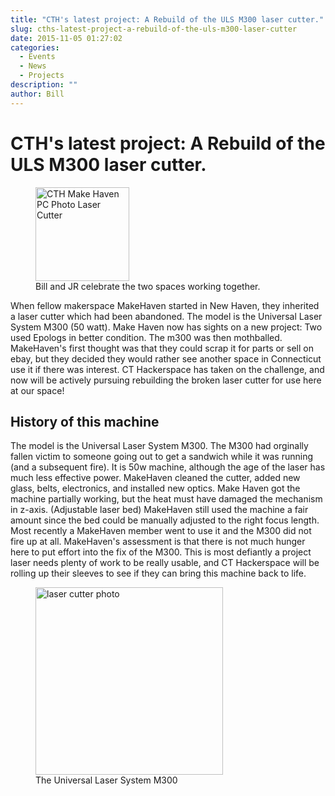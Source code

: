 ```yaml
---
title: "CTH's latest project: A Rebuild of the ULS M300 laser cutter."
slug: cths-latest-project-a-rebuild-of-the-uls-m300-laser-cutter
date: 2015-11-05 01:27:02
categories:
  - Events
  - News
  - Projects
description: ""
author: Bill
---
```


# CTH's latest project: A Rebuild of the ULS M300 laser cutter.

<figure>
  <a href="/uploads/2015/11/CTH-Make-Haven-PC-Photo-Laser-Cutter-150x150.jpg">
    <img id="attachment_612" class="align-left" width="150" src="/uploads/2015/11/CTH-Make-Haven-PC-Photo-Laser-Cutter-150x150.jpg" alt="CTH Make Haven PC Photo Laser Cutter">
  </a>
  <figcaption> Bill and JR celebrate the two spaces working together.</figcaption>
</figure>

When fellow makerspace MakeHaven started in New Haven, they inherited a laser cutter which had been abandoned. The model is the Universal Laser System M300 (50 watt). Make Haven now has sights on a new project: Two used Epologs in better condition. The m300 was then mothballed. MakeHaven's first thought was that they could scrap it for parts or sell on ebay, but they decided they would rather see another space in Connecticut use it if there was interest. CT Hackerspace has taken on the challenge, and now will be actively pursuing rebuilding the broken laser cutter for use here at our space!

## History of this machine

The model is the Universal Laser System M300. The M300 had orginally fallen victim to someone going out to get a sandwich while it was running (and a subsequent fire). It is 50w machine, although the age of the laser has much less effective power. MakeHaven cleaned the cutter, added new glass, belts, electronics, and installed new optics. Make Haven got the machine partially working, but the heat must have damaged the mechanism in z-axis. (Adjustable laser bed) MakeHaven still used the machine a fair amount since the bed could be manually adjusted to the right focus length. Most recently a MakeHaven member went to use it and the M300 did not fire up at all. MakeHaven's assessment is that there is not much hunger here to put effort into the fix of the M300. This is most defiantly a project laser needs plenty of work to be really usable, and CT Hackerspace will be rolling up their sleeves to see if they can bring this machine back to life.

<figure>
  <a href="/uploads/2015/11/laser-cutter-photo-300x169.jpg">
    <img id="attachment_611" class="align-center" width="300" src="/uploads/2015/11/laser-cutter-photo-300x169.jpg" alt="laser cutter photo">
  </a>
  <figcaption> The Universal Laser System M300</figcaption>
</figure>
